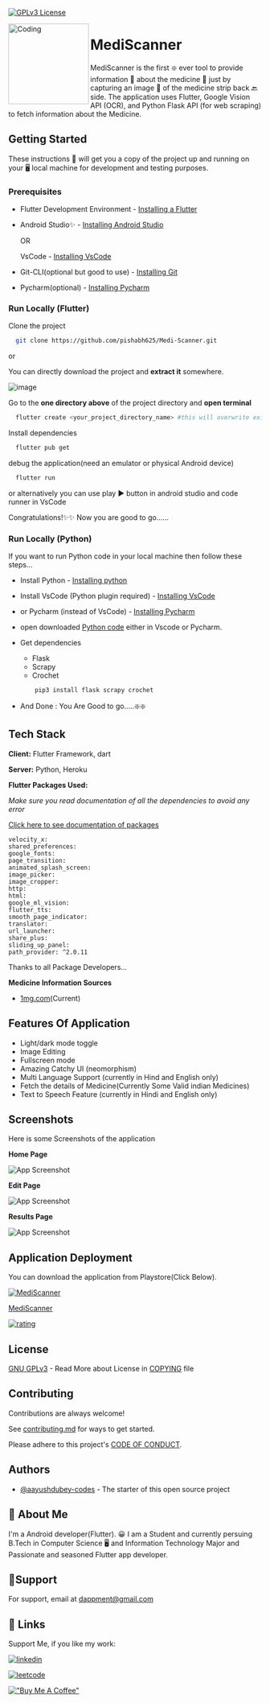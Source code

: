 
[![GPLv3 License](https://img.shields.io/badge/License-GPL%20v3-yellow.svg)](https://opensource.org/licenses/GPL-3.0)

<img align="left" alt="Coding" width="160" src="https://play-lh.googleusercontent.com/4rxTcA6cm0pb4xOYBbUCX5haOHdTUuuJQdTWQ_PBwHv2LvUEyUn_yrdKjiEDh1QE2aSD=w480-h960-rw">


# MediScanner

MediScanner is the first ❇️ ever tool to provide information 📃 about the medicine 💊 just by capturing an image 📸 of the medicine strip back 🔙 side.
The application uses Flutter, Google Vision API (OCR), and Python Flask API (for web scraping) to fetch information about the Medicine.

##
## Getting Started
These instructions 📃 will get you a copy of the project up and running on your 🖥️ local machine for development and testing purposes.
### Prerequisites
- Flutter Development Environment - [Installing a Flutter](https://docs.flutter.dev/get-started/install)

- Android Studio✨ - [Installing Android Studio](https://developer.android.com/codelabs/basic-android-kotlin-compose-install-android-studio#0)

    OR

    VsCode - [Installing VsCode](https://code.visualstudio.com/docs/setup/windows)

- Git-CLI(optional but good to use) - [Installing Git](https://git-scm.com/book/en/v2/Getting-Started-Installing-Git)
- Pycharm(optional) - [Installing Pycharm](https://www.jetbrains.com/help/pycharm/installation-guide.html)

### Run Locally (Flutter)

Clone the project

```bash
  git clone https://github.com/pishabh625/Medi-Scanner.git
```
or

You can directly download the project and **extract it** somewhere.

![image](https://helpdeskgeek.com/wp-content/pictures/2021/06/11CodeButtonDownloadZip.png)

Go to the **one directory above** of the project directory and **open terminal**

```bash
  flutter create <your_project_directory_name> #this will overwrite existing project
```

Install dependencies

```bash
  flutter pub get
```

debug the application(need an emulator or physical Android device)

```bash
  flutter run
```
or alternatively you can use play ▶️ button in android studio and code runner in VsCode

Congratulations!✨✨ Now you are good to go......

### Run Locally (Python)
If you want to run Python code in your local machine then follow these steps...

- Install Python - [Installing python](https://www.digitalocean.com/community/tutorials/install-python-windows-10)
- Install VsCode (Python plugin required) - [Installing VsCode](https://code.visualstudio.com/docs/setup/windows)
- or Pycharm (instead of VsCode) - [Installing Pycharm](https://www.jetbrains.com/help/pycharm/installation-guide.html)
- open downloaded [Python code](https://github.com/pishabh625/Medi-Scanner/tree/main/Python_Code) either in Vscode or Pycharm.
- Get dependencies

    - Flask
    - Scrapy
    - Crochet
    ```bash
        pip3 install flask scrapy crochet 
    ```
- And Done : You Are Good to go.....❇️❇️
## Tech Stack

**Client:** Flutter Framework, dart

**Server:** Python, Heroku

**Flutter Packages Used:** 

*Make sure you read documentation of all the dependencies to avoid any error*

[Click here to see documentation of packages](https://pub.dev/)
 
    velocity_x:
    shared_preferences:
    google_fonts:
    page_transition: 
    animated_splash_screen: 
    image_picker:
    image_cropper:
    http:
    html:
    google_ml_vision:
    flutter_tts:
    smooth_page_indicator:
    translator:
    url_launcher:
    share_plus:
    sliding_up_panel:
    path_provider: ^2.0.11

Thanks to all Package Developers...

**Medicine Information Sources**

- [1mg.com](www.1mg.com)(Current)





## Features Of Application

- Light/dark mode toggle
- Image Editing
- Fullscreen mode
- Amazing Catchy UI (neomorphism)
- Multi Language Support (currently in Hind and English only)
- Fetch the details of Medicine(Currently Some Valid indian Medicines)
- Text to Speech Feature (currently in Hindi and English only)



## Screenshots
Here is some Screenshots of the application

**Home Page**

![App Screenshot](https://play-lh.googleusercontent.com/C13rlQ1GQO9UVbart0GRQNh1UCbH3fZnENrKOC4mwoTr8ISQV9CsdjfSZTkRXVgQeeQ=w526-h296-rw)

**Edit Page**

![App Screenshot](https://play-lh.googleusercontent.com/cMNRdgJ_7VKjv_QSf5dgT9V1sQXUh38990TGuHuowaAri38K_helj4bvbQrUBaDP5kc=w526-h296-rw)

**Results Page**

![App Screenshot](https://play-lh.googleusercontent.com/ysOvOf8aKkDAW180xk7ezIdaObvtZ_x9D1UDDycjV3p2ZSdU6EROJykeqZ5lfOQPvQ=w526-h296-rw)

## Application Deployment

You can download the application from Playstore(Click Below).

[![MediScanner](https://play-lh.googleusercontent.com/4rxTcA6cm0pb4xOYBbUCX5haOHdTUuuJQdTWQ_PBwHv2LvUEyUn_yrdKjiEDh1QE2aSD=w90-h100-rw)](https://play.google.com/store/apps/details?id=com.devappment.mediscanner&pli=1)

[MediScanner](https://play.google.com/store/apps/details?id=com.devappment.mediscanner&pli=1)

[![rating](https://img.shields.io/vaadin-directory/rating/vaadinvaadin-grid)](https://play.google.com/store/apps/details?id=com.devappment.mediscanner&pli=1)


## License

[GNU GPLv3](https://choosealicense.com/licenses/gpl-3.0/) - Read More about License in [COPYING](https://github.com/aayushdubey-codes/MediScanner/blob/main/COPYING) file


## Contributing

Contributions are always welcome!

See [contributing.md](https://github.com/aayushdubey-codes/MediScanner/blob/main/CODE_OF_CONDUCT.md) for ways to get started.

Please adhere to this project's [CODE OF CONDUCT](https://github.com/pishabh625/Medi-Scanner/blob/main/CODE_OF_CONDUCT.md).


## Authors

- [@aayushdubey-codes](https://www.github.com/aayushdubey-codes) - The starter of this open source project



## 🚀 About Me
I'm a Android developer(Flutter). 😀
I am a Student and currently persuing B.Tech in Computer Science 🖥️ and Information Technology Major
and Passionate and seasoned Flutter app developer.


## 💁Support

For support, email at [dappment@gmail.com](mailto:dappment@gmail.com)


## 🔗 Links
Support Me, if you like my work:

[![linkedin](https://img.shields.io/badge/linkedin-0A66C2?style=for-the-badge&logo=linkedin&logoColor=white)](https://www.linkedin.com/in/aayush-dubey-achievements)

[![leetcode](https://img.shields.io/badge/Leetcode-7B3F00?style=for-the-badge&logo=leetcode&logoColor=white)](https://leetcode.com/aayush_dubey-codes/)

[!["Buy Me A Coffee"](https://www.buymeacoffee.com/assets/img/custom_images/orange_img.png)](https://www.buymeacoffee.com/aayushdubey)


